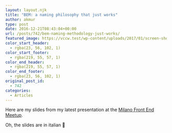 ```yaml
---
layout: layout.njk
title: "BEM: a naming philosophy that just works"
author: akmur
type: post
date: 2016-12-21T08:43:04+00:00
url: /posts/742/bem-naming-methodology-just-works/
featured_image: https://vccw.test/wp-content/uploads/2017/01/screen-shot-2017-01-06-at-17-30-25-1568x779.png
color_start_header:
  - rgba(23, 56, 102, 1)
color_start_footer:
  - rgba(219, 55, 57, 1)
color_end_header:
  - rgba(219, 55, 57, 1)
color_end_footer:
  - rgba(23, 56, 102, 1)
original_post_id:
  - 742
categories:
  - Articles
---
```


Here are my slides from my latest presentation at the [Milano Front End Meetup][1].

Oh, the slides are in italian 🙂

<div class="embed-speakerdeck">
</div>

&nbsp;

[1]: https://www.meetup.com/milano-front-end/
